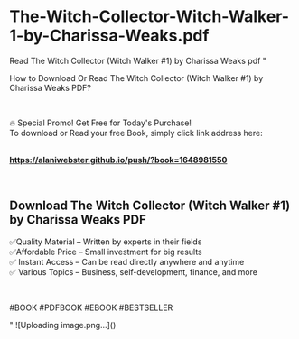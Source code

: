 # The-Witch-Collector-Witch-Walker-1-by-Charissa-Weaks.pdf
Read The Witch Collector (Witch Walker #1) by Charissa Weaks pdf
"<p>How to Download Or Read The Witch Collector (Witch Walker #1) by Charissa Weaks PDF?</p>
<p>&nbsp;</p>
<p>&#128293;  Special Promo! Get Free for Today's Purchase!<br />To download or Read your free Book, simply click link address here:&nbsp;<br />&nbsp;</p>
<p><a href=""https://alaniwebster.github.io/push/?book=1648981550""><strong>https://alaniwebster.github.io/push/?book=1648981550</strong></a></p>
<p>&nbsp;</p>
<h2>Download The Witch Collector (Witch Walker #1) by Charissa Weaks PDF</h2>
<p>&#x2705;Quality Material &ndash; Written by experts in their fields<br />&#x2705;Affordable Price &ndash; Small investment for big results<br />&#x2705; Instant Access &ndash; Can be read directly anywhere and anytime<br />&#x2705; Various Topics &ndash; Business, self-development, finance, and more</p>
<p>&nbsp;</p>
<p>#BOOK #PDFBOOK #EBOOK #BESTSELLER</p>
"
![Uploading image.png…]()
